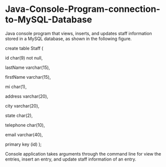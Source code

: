 # Java-Console-Program-connection-to-MySQL-Database
Java console program that views, inserts, and updates staff information stored in a MySQL database, as shown in the following figure. 

create table Staff (

  id char(9) not null,
  
  lastName varchar(15),
  
  firstName varchar(15),
  
  mi char(1),
  
  address varchar(20),
  
  city varchar(20),
  
  state char(2),
  
  telephone char(10),
  
  email varchar(40),
  
  primary key (id)
);

Console application takes arguments through the command line for view the entries, insert an entry, and update staff information of an entry.

